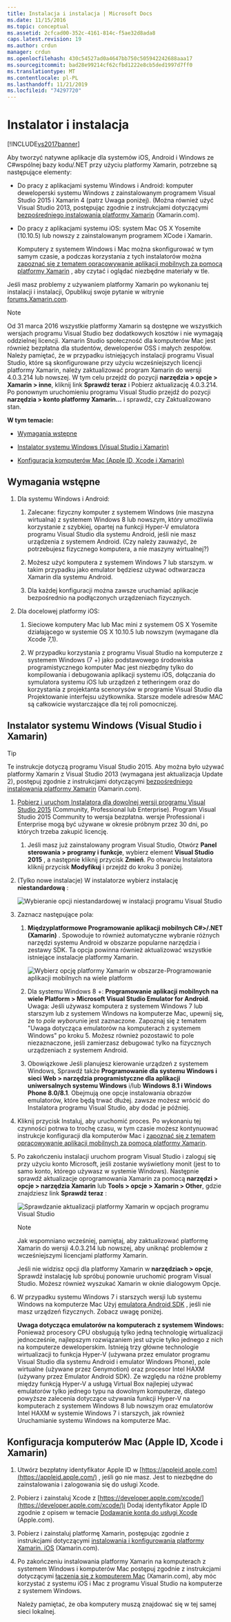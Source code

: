```yaml
---
title: Instalacja i instalacja | Microsoft Docs
ms.date: 11/15/2016
ms.topic: conceptual
ms.assetid: 2cfcad00-352c-4161-814c-f5ae32d8ada8
caps.latest.revision: 19
ms.author: crdun
manager: crdun
ms.openlocfilehash: 430c54527ad0a4647bb750c505942242688aaa17
ms.sourcegitcommit: bad28e99214cf62cfbd1222e8cb5ded1997d7ff0
ms.translationtype: MT
ms.contentlocale: pl-PL
ms.lasthandoff: 11/21/2019
ms.locfileid: "74297720"
---
```

# <a name="setup-and-install"></a>Instalator i instalacja
[!INCLUDE[vs2017banner](../includes/vs2017banner.md)]

Aby tworzyć natywne aplikacje dla systemów iOS, Android i Windows ze C#wspólnej bazy kodu/.NET przy użyciu platformy Xamarin, potrzebne są następujące elementy:  
  
- Do pracy z aplikacjami systemu Windows i Android: komputer deweloperski systemu Windows z zainstalowanym programem Visual Studio 2015 i Xamarin 4 (patrz Uwaga poniżej). (Można również użyć Visual Studio 2013, postępując zgodnie z instrukcjami dotyczącymi [bezpośredniego instalowania platformy Xamarin](https://developer.xamarin.com/guides/cross-platform/getting_started/requirements/#install) (Xamarin.com).   
  
- Do pracy z aplikacjami systemu iOS: system Mac OS X Yosemite (10.10.5) lub nowszy z zainstalowanym programem XCode i Xamarin.  
  
  Komputery z systemem Windows i Mac można skonfigurować w tym samym czasie, a podczas korzystania z tych instalatorów można [zapoznać się z tematem opracowywanie aplikacji mobilnych za pomocą platformy Xamarin](../cross-platform/learn-about-mobile-development-with-xamarin.md) , aby czytać i oglądać niezbędne materiały w tle.  
 
Jeśli masz problemy z używaniem platformy Xamarin po wykonaniu tej instalacji i instalacji, Opublikuj swoje pytanie w witrynie [forums.Xamarin.com](https://forums.xamarin.com/).
  
> [!NOTE]
> Od 31 marca 2016 wszystkie platformy Xamarin są dostępne we wszystkich wersjach programu Visual Studio bez dodatkowych kosztów i nie wymagają oddzielnej licencji. Xamarin Studio społeczność dla komputerów Mac jest również bezpłatna dla studentów, deweloperów OSS i małych zespołów. Należy pamiętać, że w przypadku istniejących instalacji programu Visual Studio, które są skonfigurowane przy użyciu wcześniejszych licencji platformy Xamarin, należy zaktualizować program Xamarin do wersji 4.0.3.214 lub nowszej. W tym celu przejdź do pozycji **narzędzia > opcje > Xamarin > inne**, kliknij link **Sprawdź teraz** i Pobierz aktualizację 4.0.3.214. Po ponownym uruchomieniu programu Visual Studio przejdź do pozycji **narzędzia > konto platformy Xamarin...** i sprawdź, czy Zaktualizowano stan.  
  
 **W tym temacie:**  
  
- [Wymagania wstępne](#prereq)  
  
- [Instalator systemu Windows (Visual Studio i Xamarin)](#windows)  
  
- [Konfiguracja komputerów Mac (Apple ID, Xcode i Xamarin)](#mac)  
  
## <a name="prereq"></a>Wymagania wstępne  
  
1. Dla systemu Windows i Android:  
  
    1. Zalecane: fizyczny komputer z systemem Windows (nie maszyna wirtualna) z systemem Windows 8 lub nowszym, który umożliwia korzystanie z szybkiej, opartej na funkcji Hyper-V emulatora programu Visual Studio dla systemu Android, jeśli nie masz urządzenia z systemem Android. (Czy należy zauważyć, że potrzebujesz fizycznego komputera, a nie maszyny wirtualnej?)  
  
    1. Możesz użyć komputera z systemem Windows 7 lub starszym. w takim przypadku jako emulator będziesz używać odtwarzacza Xamarin dla systemu Android. 
    
    1. Dla każdej konfiguracji można zawsze uruchamiać aplikacje bezpośrednio na podłączonych urządzeniach fizycznych.  
  
1. Dla docelowej platformy iOS:  
  
    1. Sieciowe komputery Mac lub Mac mini z systemem OS X Yosemite działającego w systemie OS X 10.10.5 lub nowszym (wymagane dla Xcode 7,1).  
  
    1. W przypadku korzystania z programu Visual Studio na komputerze z systemem Windows (7 +) jako podstawowego środowiska programistycznego komputer Mac jest niezbędny tylko do kompilowania i debugowania aplikacji systemu iOS, dołączania do symulatora systemu iOS lub urządzeń z tetheringem oraz do korzystania z projektanta scenorysów w programie Visual Studio dla Projektowanie interfejsu użytkownika. Starsze modele adresów MAC są całkowicie wystarczające dla tej roli pomocniczej.  
  
## <a name="windows"></a>Instalator systemu Windows (Visual Studio i Xamarin)  
  
> [!TIP]
> Te instrukcje dotyczą programu Visual Studio 2015. Aby można było używać platformy Xamarin z Visual Studio 2013 (wymagana jest aktualizacja Update 2), postępuj zgodnie z instrukcjami dotyczącymi [bezpośredniego instalowania platformy Xamarin](https://developer.xamarin.com/guides/cross-platform/getting_started/requirements/#install) (Xamarin.com).  
  
1. [Pobierz i uruchom Instalatora dla dowolnej wersji programu Visual Studio 2015](https://www.visualstudio.com/downloads/download-visual-studio-vs.aspx) (Community, Professional lub Enterprise). Program Visual Studio 2015 Community to wersja bezpłatna. wersje Professional i Enterprise mogą być używane w okresie próbnym przez 30 dni, po których trzeba zakupić licencję.  
  
   1. Jeśli masz już zainstalowany program Visual Studio, Otwórz **Panel sterowania > programy i funkcje**, wybierz element **Visual Studio 2015** , a następnie kliknij przycisk **Zmień**. Po otwarciu Instalatora kliknij przycisk **Modyfikuj** i przejdź do kroku 3 poniżej.  
  
2. (Tylko nowe instalacje) W instalatorze wybierz instalację **niestandardową** :  
  
    ![Wybieranie opcji niestandardowej w instalacji programu Visual Studio](../cross-platform/media/cross-plat-xamarin-setup-1.png "Konfiguracja Xamarin na wielu płytkach 1")  
  
3. Zaznacz następujące pola:  
  
   1. **Międzyplatformowe Programowanie aplikacji mobilnych C#>/.NET (Xamarin)** . Spowoduje to również automatyczne wybranie różnych narzędzi systemu Android w obszarze popularne narzędzia i zestawy SDK. Ta opcja powinna również aktualizować wszystkie istniejące instalacje platformy Xamarin.  
  
        ![Wybierz opcję platformy Xamarin w obszarze&#45;Programowanie aplikacji mobilnych na wiele platform](../cross-platform/media/cross-plat-xamarin-setup-2.png "Dwustronicowy program Xamarin — konfiguracja 2")  
  
   2. Dla systemu Windows 8 +: **Programowanie aplikacji mobilnych na wiele Platform > Microsoft Visual Studio Emulator for Android**. Uwaga: Jeśli używasz komputera z systemem Windows 7 lub starszym lub z systemem Windows na komputerze Mac, upewnij się, że to *pole wyboru*nie jest zaznaczone. Zapoznaj się z tematem "Uwaga dotycząca emulatorów na komputerach z systemem Windows" po kroku 5. Możesz również pozostawić to pole niezaznaczone, jeśli zamierzasz debugować tylko na fizycznych urządzeniach z systemem Android.  
  
   3. Obowiązkowe Jeśli planujesz kierowanie urządzeń z systemem Windows, Sprawdź także **Programowanie dla systemu Windows i sieci Web > narzędzia programistyczne dla aplikacji uniwersalnych systemu Windows** i/lub **Windows 8.1 i Windows Phone 8.0/8.1**. Obejmują one opcje instalowania obrazów emulatorów, które będą trwać dłużej. zawsze możesz wrócić do Instalatora programu Visual Studio, aby dodać je później.  
  
4. Kliknij przycisk Instaluj, aby uruchomić proces. Po wykonaniu tej czynności potrwa to trochę czasu, w tym czasie możesz kontynuować instrukcje konfiguracji dla komputerów Mac i [zapoznać się z tematem opracowywanie aplikacji mobilnych za pomocą platformy Xamarin](../cross-platform/learn-about-mobile-development-with-xamarin.md).  
  
5. Po zakończeniu instalacji uruchom program Visual Studio i zaloguj się przy użyciu konto Microsoft, jeśli zostanie wyświetlony monit (jest to to samo konto, którego używasz w systemie Windows). Następnie sprawdź aktualizacje oprogramowania Xamarin za pomocą **narzędzi > opcje > narzędzia Xamarin** lub **Tools > opcje > Xamarin > Other**, gdzie znajdziesz link **Sprawdź teraz** :  
  
    ![Sprawdzanie aktualizacji platformy Xamarin w opcjach programu Visual Studio](../cross-platform/media/cross-plat-xamarin-setup-3.png "Instalator Xamarin na wielu platformach 3")  
  
   > [!NOTE]
   > Jak wspomniano wcześniej, pamiętaj, aby zaktualizować platformę Xamarin do wersji 4.0.3.214 lub nowszej, aby uniknąć problemów z wcześniejszymi licencjami platformy Xamarin.  

   Jeśli nie widzisz opcji dla platformy Xamarin w **narzędziach > opcje**, Sprawdź instalację lub spróbuj ponownie uruchomić program Visual Studio. Możesz również wyszukać Xamarin w oknie dialogowym Opcje.
      
6. W przypadku systemu Windows 7 i starszych wersji lub systemu Windows na komputerze Mac Użyj [emulatora Android SDK](https://developer.xamarin.com/guides/android/deployment,_testing,_and_metrics/debug-on-emulator/android-sdk-emulator/) , jeśli nie masz urządzeń fizycznych. Zobacz uwagę poniżej.  
  
   **Uwaga dotycząca emulatorów na komputerach z systemem Windows:** Ponieważ procesory CPU obsługują tylko jedną technologię wirtualizacji jednocześnie, najlepszym rozwiązaniem jest użycie tylko jednego z nich na komputerze deweloperskim. Istnieją trzy główne technologie wirtualizacji to funkcja Hyper-V (używana przez emulator programu Visual Studio dla systemu Android i emulator Windows Phone), pole wirtualne (używane przez Genymotion) oraz procesor Intel HAXM (używany przez Emulator Android SDK). Ze względu na różne problemy między funkcją Hyper-V a usługą Virtual Box najlepiej używać emulatorów tylko jednego typu na dowolnym komputerze, dlatego powyższe zalecenia dotyczące używania funkcji Hyper-V na komputerach z systemem Windows 8 lub nowszym oraz emulatorów Intel HAXM w systemie Windows 7 i starszych, jak również Uruchamianie systemu Windows na komputerze Mac.  
  
## <a name="mac"></a>Konfiguracja komputerów Mac (Apple ID, Xcode i Xamarin)  
  
1. Utwórz bezpłatny identyfikator Apple ID w [https://appleid.apple.com](https://appleid.apple.com/) , jeśli go nie masz. Jest to niezbędne do zainstalowania i zalogowania się do usługi Xcode.  
  
2. Pobierz i zainstaluj Xcode z [https://developer.apple.com/xcode/](https://developer.apple.com/xcode/)i Dodaj identyfikator Apple ID zgodnie z opisem w temacie [Dodawanie konta do usługi Xcode](https://developer.apple.com/library/content/documentation/IDEs/Conceptual/AppStoreDistributionTutorial/AddingYourAccounttoXcode/AddingYourAccounttoXcode.html#//apple_ref/doc/uid/TP40013839-CH40-SW1) (Apple.com).  
  
3. Pobierz i zainstaluj platformę Xamarin, postępując zgodnie z instrukcjami dotyczącymi [instalowania i konfigurowania platformy Xamarin. iOS](https://docs.microsoft.com/xamarin/ios/get-started/installation/mac) (Xamarin.com).  
  
4. Po zakończeniu instalowania platformy Xamarin na komputerach z systemem Windows i komputerów Mac postępuj zgodnie z instrukcjami dotyczącymi [łączenia się z komputerem Mac](https://docs.microsoft.com/xamarin/ios/get-started/installation/windows/connecting-to-mac/) (Xamarin.com), aby móc korzystać z systemu iOS i Mac z programu Visual Studio na komputerze z systemem Windows.  
  
     Należy pamiętać, że oba komputery muszą znajdować się w tej samej sieci lokalnej.
